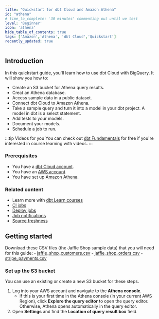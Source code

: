 ```yaml
---
title: "Quickstart for dbt Cloud and Amazon Athena"
id: "athena"
# time_to_complete: '30 minutes' commenting out until we test
level: 'Beginner'
icon: 'athena'
hide_table_of_contents: true
tags: ['Amazon','Athena', 'dbt Cloud','Quickstart']
recently_updated: true
---
```


<div style={{maxWidth: '900px'}}>

## Introduction

In this quickstart guide, you'll learn how to use dbt Cloud with BigQuery. It will show you how to: 

- Create an S3 bucket for Athena query results.
- Creat an Athena database.
- Access sample data in a public dataset.
- Connect dbt Cloud to Amazon Athena.
- Take a sample query and turn it into a model in your dbt project. A model in dbt is a select statement.
- Add tests to your models.
- Document your models.
- Schedule a job to run.

:::tip Videos for you
You can check out [dbt Fundamentals](https://learn.getdbt.com/courses/dbt-fundamentals) for free if you're interested in course learning with videos.
:::

### Prerequisites​

- You have a [dbt Cloud account](https://www.getdbt.com/signup/). 
- You have an [AWS account](https://aws.amazon.com/).
- You have set up [Amazon Athena](https://docs.aws.amazon.com/athena/latest/ug/getting-started.html).

### Related content

- Learn more with [dbt Learn courses](https://learn.getdbt.com)
- [CI jobs](/docs/deploy/continuous-integration)
- [Deploy jobs](/docs/deploy/deploy-jobs)
- [Job notifications](/docs/deploy/job-notifications)
- [Source freshness](/docs/deploy/source-freshness)

## Getting started

Download these CSV files (the Jaffle Shop sample data) that you will need for this guide:
    - [jaffle_shop_customers.csv](https://dbt-tutorial-public.s3-us-west-2.amazonaws.com/jaffle_shop_customers.csv)
    - [jaffle_shop_orders.csv](https://dbt-tutorial-public.s3-us-west-2.amazonaws.com/jaffle_shop_orders.csv)
    - [stripe_payments.csv](https://dbt-tutorial-public.s3-us-west-2.amazonaws.com/stripe_payments.csv)

### Set up the S3 bucket

You can use an existing or create a new S3 bucket for these steps.

1. Log into your AWS account and navigate to the **Athena console**.
    - If this is your first time in the Athena console (in your current AWS Region), click **Explore the query editor** to open the query editor. Otherwise, Athena opens automatically in the query editor.
1. Open **Settings** and find the **Location of query result box** field.
